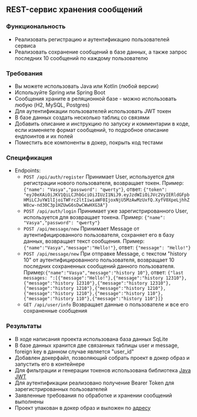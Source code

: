 ## REST-сервис хранения сообщений

### Функциональность

- Реализовать регистрацию и аутентификацию пользователей сервиса
- Реализовать сохранение сообщений в базе данных, а также запрос последних 10 сообщений по каждому пользователю

### Требования

- Вы можете использовать Java или Kotlin (любой версии)
- Используйте Spring или Spring Boot
- Сообщения храните в реляционной базе - можно использовать любую (H2, MySQL, Postgres)
- Для аутентификации пользователей использовать JWT токен
- В базе данных создать несколько таблиц со связями
- Добавить описание и инструкцию по запуску и комментарии в коде, если изменяете формат сообщений, то подробное описание ендпоинтов и их полей
- Поместить все компоненты в докер, покрыть код тестами

### Спецификация

- Endpoints:
  * `POST /api/auth/register` Принимает User, используется для регистрации нового пользователя, возвращает токен. Пример: `{"name": "Vasya","password": "qwerty"}`, ответ: `{"token": "eyJ0eXAiOiJKV1QiLCJhbGciOiJIUzI1NiJ9.eyJzdWIiOiJVc2VyIERldGFpbHMiLCJuYW1lIjoiTWFrc2ltIiwiaWF0IjoxNjU5MzAwMzUxfQ.XyfV0XpeLjhhZW8cw-nd30C3p1HZUwG6sDwCWwHXG3A"}`
  * `POST /api/auth/login` Принимает уже зарегистрированного User, используется для возвращает токена. Пример: `{"name": "Vasya","password": "qwerty"}`
  * `POST /api/message/new` Принимает Message от аутентифицированного пользователя, сохраняет его в базу данных, возвращает текст сообщения. Пример: `{"name":"Vasya","message":"Hello!"}`, ответ: `{"message": "Hello!"}`
  * `POST /api/message/new` При отправке Message, с текстом "history 10" от аутентифицированного пользователя, возвращает 10 последних сохраненных сообщений данного пользователя. Пример:`{"name":"Vasya","message":"history 10"}`, ответ: `{"last messages: ":[{"message":"Hello!"},{"message":"history 12310"},{"message":"history 12310"},{"message":"history 12310"},{"message":"history 1210"},{"message":"history 1210"},{"message":"history 1210"},{"message":"history 110"},{"message":"history 110"},{"message":"history 110"}]}`
  * `GET /api/user/info` Возвращает данные о пользователе и все его сохраненные сообщения

### Результаты

- В ходе написания проекта использована база данных SqLite
- В базе данных хранится две связанных таблицы user и message, foreign key в данном случае является "user_id"
- Добавлен докерфайл, позволяющий собрать проект в докер образ и запустить его в контейнере
- Для фильтрации и генерации токенов использована библиотека [Java JWT](https://mvnrepository.com/artifact/com.auth0/java-jwt)
- Для аутентификации реализовано получение Bearer Token для зарегистрированных пользователей
- Заявленные требования по обработке и хранении сообщений выполнены
- Проект упакован в докер образ и выложен по [адресу](https://hub.docker.com/r/ath31st/door_next_docker) 


